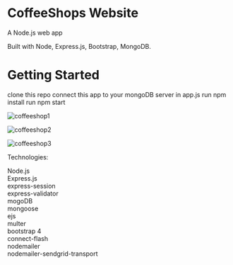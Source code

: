 # CoffeeShops Website
A Node.js web app

Built with Node, Express.js, Bootstrap, MongoDB.

# Getting Started
clone this repo
connect this app to your mongoDB server in app.js
run npm install
run npm start

![coffeeshop1](https://user-images.githubusercontent.com/64751116/101290267-8533c600-381a-11eb-9631-bacd3a69084c.png)

![coffeeshop2](https://user-images.githubusercontent.com/64751116/101290290-a7c5df00-381a-11eb-9118-524050853da6.png)

![coffeeshop3](https://user-images.githubusercontent.com/64751116/101290313-cfb54280-381a-11eb-9fde-76b5c244fb97.png)

Technologies:

Node.js\
Express.js\
express-session\
express-validator\
mogoDB\
mongoose\
ejs\
multer\
bootstrap 4\
connect-flash\
nodemailer\
nodemailer-sendgrid-transport
